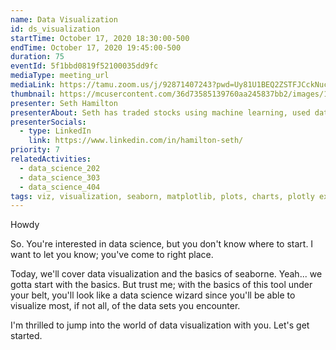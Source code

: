 ```yaml
---
name: Data Visualization
id: ds_visualization
startTime: October 17, 2020 18:30:00-500
endTime: October 17, 2020 19:45:00-500
duration: 75
eventId: 5f1bbd0819f52100035dd9fc
mediaType: meeting_url
mediaLink: https://tamu.zoom.us/j/92871407243?pwd=Uy81U1BEQ2ZSTFJCckNucm9nWFpmdz09
thumbnail: https://mcusercontent.com/36d73585139760aa245837bb2/images/1268a546-810c-4e7e-a427-c1dfcc4eda76.jpg
presenter: Seth Hamilton
presenterAbout: Seth has traded stocks using machine learning, used data science skills/tools in school labs for years, and is a Datathon 2019 competitor.
presenterSocials:
  - type: LinkedIn
    link: https://www.linkedin.com/in/hamilton-seth/
priority: 7
relatedActivities:
  - data_science_202
  - data_science_303
  - data_science_404
tags: viz, visualization, seaborn, matplotlib, plots, charts, plotly express
---
```


Howdy

So. You're interested in data science, but you don't know where to start. I want to let you know; you've come to right place.

Today, we'll cover data visualization and the basics of seaborne. Yeah... we gotta start with the basics. But trust me; with the basics of this tool under your belt, you'll look like a data science wizard since you'll be able to visualize most, if not all, of the data sets you encounter.

I'm thrilled to jump into the world of data visualization with you. Let's get started.
